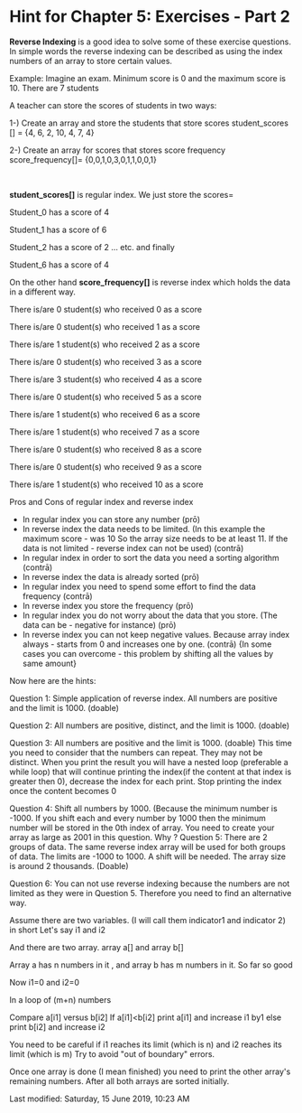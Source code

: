 # Hint for Chapter 5: Exercises - Part 2

**Reverse Indexing** is a good idea to solve some of these exercise questions. In simple words the reverse indexing can be described as using the index numbers of an array to store certain values.


Example: Imagine an exam. Minimum score is 0 and the maximum score is 10. There are 7 students

A teacher can store the scores of students in two ways:

1-)   Create an array and store the students that store scores student_scores [] =  {4, 6, 2, 10, 4, 7, 4}

2-)   Create an array for scores that stores score frequency score_frequency[]= {0,0,1,0,3,0,1,1,0,0,1}


<br>

**student_scores[]** is regular index. We just store the scores=

Student_0 has a score of 4

Student_1 has a score of 6

Student_2 has a score of 2 ... etc. and finally

Student_6 has a score of 4



On the other hand **score_frequency[]**  is reverse index which holds the data in a different way.

There is/are 0 student(s) who received 0 as a score

There is/are 0 student(s) who received 1 as a score

There is/are 1 student(s) who received 2 as a score

There is/are 0 student(s) who received 3 as a score

There is/are 3 student(s) who received 4 as a score

There is/are 0 student(s) who received 5 as a score

There is/are 1 student(s) who received 6 as a score

There is/are 1 student(s) who received 7 as a score

There is/are 0 student(s) who received 8 as a score

There is/are 0 student(s) who received 9 as a score

There is/are 1 student(s) who received 10 as a score



Pros and Cons of regular index and reverse index
- In regular index you can store any number (prō)
- In reverse index the data needs to be limited. (In this example the maximum score - was 10 So the array size needs to be at least 11.   If the data is not limited - reverse index can not be used) (contrā)
- In regular index  in order to sort the data you need a sorting algorithm  (contrā)
- In reverse index  the data is already sorted (prō)
- In regular index  you need to spend some effort to find the data frequency  (contrā)
- In reverse index  you store the frequency (prō)
- In regular index  you do not worry about the data that you store. (The data can be - negative for instance)  (prō)
- In reverse index  you can not keep negative values. Because array index always - starts from 0 and increases one by one.   (contrā) {In some cases you can overcome - this problem by shifting all the values by same amount}


Now here are the hints:

Question 1: Simple application of reverse index. All numbers are positive and the limit is 1000. (doable)

Question 2: All numbers are positive, distinct,  and the limit is 1000. (doable)

Question 3:  All numbers are positive and the limit is 1000. (doable) This time you need to consider that the numbers can repeat. They may not be distinct. When you print the result you will have a nested loop (preferable a while loop) that will continue printing the index(if the content at that index is greater then 0), decrease the index for each print. Stop printing the index once the content becomes 0

Question 4: Shift all numbers by 1000. (Because the minimum number is -1000. If you shift each and every number by 1000 then the minimum number will be stored in the 0th index of array. You need to create your array as large as 2001 in this question. Why ?
Question 5: There are 2 groups of data. The same reverse index array will be used for both groups of data. The limits are -1000 to 1000. A shift will be needed. The array size is around 2 thousands. (Doable)

Question 6: You can not use reverse indexing because the numbers are not limited as they were in Question 5. Therefore you need to find an alternative way.



Assume there are two variables. (I will call them indicator1 and indicator 2) in short Let's say i1 and i2

And there are two array. array a[] and array b[]

Array a has n numbers in it , and array b has m numbers in it.  So far so good

Now i1=0 and i2=0

In a loop of (m+n) numbers 

Compare a[i1]  versus b[i2]       If a[i1]<b[i2]  print a[i1] and increase i1 by1  else  print b[i2] and increase i2 

You need to be careful if i1 reaches its limit (which is n) and i2 reaches its limit (which is m) Try to avoid  "out of boundary" errors.

Once one array is done (I mean finished) you need to print the other array's remaining numbers. After all both arrays are sorted initially.

Last modified: Saturday, 15 June 2019, 10:23 AM
